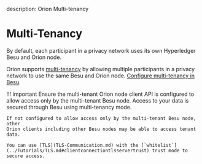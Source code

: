 description: Orion Multi-tenancy
<!--- END of page meta data -->

# Multi-Tenancy

By default, each participant in a privacy network uses its own Hyperledger Besu
and Orion node.

Orion supports [multi-tenancy](https://besu.hyperledger.org/en/latest/Concepts/Privacy/Multi-Tenancy/) by allowing multiple participants in a privacy
network to use the same Besu and Orion node. [Configure multi-tenancy in Besu](https://besu.hyperledger.org/en/latest/Tutorials/Privacy/Configuring-Multi-Tenancy/).

!!! important
    Ensure the multi-tenant Orion node client API is configured to allow access
    only by the multi-tenant Besu node. Access to your data is secured through
    Besu using multi-tenancy mode.

    If not configured to allow access only by the multi-tenant Besu node, other 
    Orion clients including other Besu nodes may be able to access tenant data.
    
    You can use [TLS](TLS-Communication.md) with the [`whitelist`](../Tutorials/TLS.md#clientconnectiontlsservertrust) trust mode to
    secure access.


